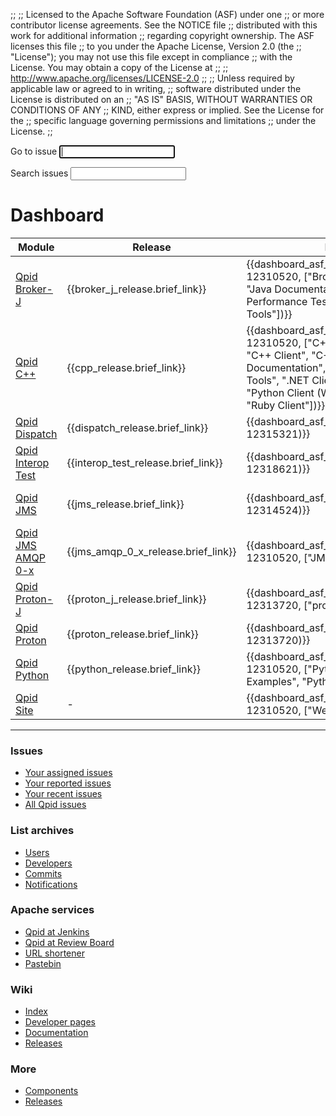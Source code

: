 ;;
;; Licensed to the Apache Software Foundation (ASF) under one
;; or more contributor license agreements.  See the NOTICE file
;; distributed with this work for additional information
;; regarding copyright ownership.  The ASF licenses this file
;; to you under the Apache License, Version 2.0 (the
;; "License"); you may not use this file except in compliance
;; with the License.  You may obtain a copy of the License at
;; 
;;   http://www.apache.org/licenses/LICENSE-2.0
;; 
;; Unless required by applicable law or agreed to in writing,
;; software distributed under the License is distributed on an
;; "AS IS" BASIS, WITHOUT WARRANTIES OR CONDITIONS OF ANY
;; KIND, either express or implied.  See the License for the
;; specific language governing permissions and limitations
;; under the License.
;;

<div id="-dashboard-forms">
  <form id="-jira-goto-form">
    Go to <span class="accesskey">i</span>ssue <input name="jira" accesskey="i" autofocus="autofocus" tabindex="1"/>
  </form>

  <form id="-jira-search-form">
    <span class="accesskey">S</span>earch issues <input name="text" type="text" accesskey="s" tabindex="3"/>
  </form>
</div>

# Dashboard

<div id="-source-modules" class="scroll" markdown="1">

| Module | Release | Issues | Tests | Source code |
| ------ | ------- | ------ | ----- | ----------- |
| [Qpid Broker-J]({{site_url}}/components/broker-j/index.html)               | {{broker_j_release.brief_link}} | {{dashboard_asf_jira_links("QPID", 12310520, ["Broker-J", "Java Build", "Java Documentation", "Java Performance Tests", "Java Tests", "Java Tools"])}} | - | {{dashboard_asf_git_links("qpid-broker-j")}} |
| [Qpid C++](https://github.com/apache/qpid-cpp/blob/main/README.md)       | {{cpp_release.brief_link}} | {{dashboard_asf_jira_links("QPID", 12310520, ["C++ Broker", "C++ Build", "C++ Client", "C++ Clustering", "C++ Documentation", "C++ Tests", "C++ Tools", ".NET Client", "Perl Client", "Python Client (Wrapped)", "QMF", "Ruby Client"])}} | {{asf_jenkins_badge("Qpid-CPP-Test")}} {{appveyor_ci_badge("ApacheSoftwareFoundation", "qpid-cpp", "wma611lkq1fcyo18")}} | {{dashboard_asf_git_links("qpid-cpp")}} |
| [Qpid Dispatch]({{site_url}}/components/dispatch-router/index.html)        | {{dispatch_release.brief_link}} | {{dashboard_asf_jira_links("DISPATCH", 12315321)}} | - | {{dashboard_asf_git_links("qpid-dispatch")}} |
| [Qpid Interop Test]({{site_url}}/components/interop-test/index.html)       | {{interop_test_release.brief_link}} | {{dashboard_asf_jira_links("QPIDIT", 12318621)}} | - | {{dashboard_asf_git_links("qpid-interop-test")}} |
| [Qpid JMS]({{site_url}}/components/jms/index.html)                         | {{jms_release.brief_link}} | {{dashboard_asf_jira_links("QPIDJMS", 12314524)}} | {{asf_jenkins_badge("Qpid-JMS-Test-JDK11")}} {{asf_jenkins_badge("Qpid-JMS-Test-JDK11-Windows")}} | {{dashboard_asf_git_links("qpid-jms")}} |
| [Qpid JMS AMQP 0-x]({{site_url}}/components/jms/amqp-0-x.html)             | {{jms_amqp_0_x_release.brief_link}} | {{dashboard_asf_jira_links("QPID", 12310520, ["JMS AMQP 0-x"])}} | <a href="https://builds.apache.org/job/Qpid/job/Qpid-JMS-AMQP-0-x-Broker-J-TestMatrix"><img src="https://builds.apache.org/buildStatus/icon?job=Qpid/Qpid-JMS-AMQP-0-x-Broker-J-TestMatrix" height="20"/></a> | {{dashboard_asf_git_links("qpid-jms-amqp-0-x")}} |
| [Qpid Proton-J]({{site_url}}/proton/index.html)                            | {{proton_j_release.brief_link}} | {{dashboard_asf_jira_links("PROTON", 12313720, ["proton-j"])}} | {{asf_jenkins_badge("Qpid-Proton-J-JDK8")}} | {{dashboard_asf_git_links("qpid-proton-j")}} |
| [Qpid Proton]({{site_url}}/proton/index.html)                              | {{proton_release.brief_link}} | {{dashboard_asf_jira_links("PROTON", 12313720)}} | - | {{dashboard_asf_git_links("qpid-proton")}} |
| [Qpid Python](https://github.com/apache/qpid-python/blob/main/README.md) | {{python_release.brief_link}} | {{dashboard_asf_jira_links("QPID", 12310520, ["Python Client", "Python Examples", "Python Test Suite"])}} | - | {{dashboard_asf_git_links("qpid-python")}} |
| [Qpid Site](https://github.com/apache/qpid-site/blob/asf-site/README.md)   | - | {{dashboard_asf_jira_links("QPID", 12310520, ["Website"])}} | - | {{dashboard_asf_git_links("qpid-site")}} |

</div>

---

<section id="-dashboard-links" class="flex" markdown="1">
<section markdown="1">

### Issues

 - [Your assigned issues](https://issues.apache.org/jira/issues/?filter=-1)
 - [Your reported issues](https://issues.apache.org/jira/issues/?filter=-2)
 - [Your recent issues](https://issues.apache.org/jira/issues/?filter=-3)
 - [All Qpid issues](https://issues.apache.org/jira/issues/?jql=project%20in%20\(QPID%2C%20QPIDIT%2C%20QPIDJMS%2C%20PROTON%2C%20DISPATCH\))

</section>
<section markdown="1">

### List archives

 - [Users](https://lists.apache.org/list.html?users@qpid.apache.org)
 - [Developers](https://lists.apache.org/list.html?dev@qpid.apache.org)
 - [Commits](https://lists.apache.org/list.html?commits@qpid.apache.org)
 - [Notifications](https://lists.apache.org/list.html?notifications@qpid.apache.org)

</section>
<section markdown="1">

### Apache services

 - [Qpid at Jenkins](https://builds.apache.org/view/M-R/view/Qpid/)
 - [Qpid at Review Board](https://reviews.apache.org/groups/qpid/)
 - [URL shortener](http://s.apache.org/)
 - [Pastebin](https://paste.apache.org/)

</section>
<section markdown="1">

### Wiki

 - [Index](https://cwiki.apache.org/confluence/display/qpid/Index)
 - [Developer pages](https://cwiki.apache.org/confluence/display/qpid/developer+pages)
 - [Documentation](https://cwiki.apache.org/confluence/display/qpid/documentation)
 - [Releases](https://cwiki.apache.org/confluence/display/qpid/Releases)

</section>
<section markdown="1">

### More

 - [Components]({{site_url}}/components/index.html)
 - [Releases]({{site_url}}/releases/index.html)

</section>
</section>
